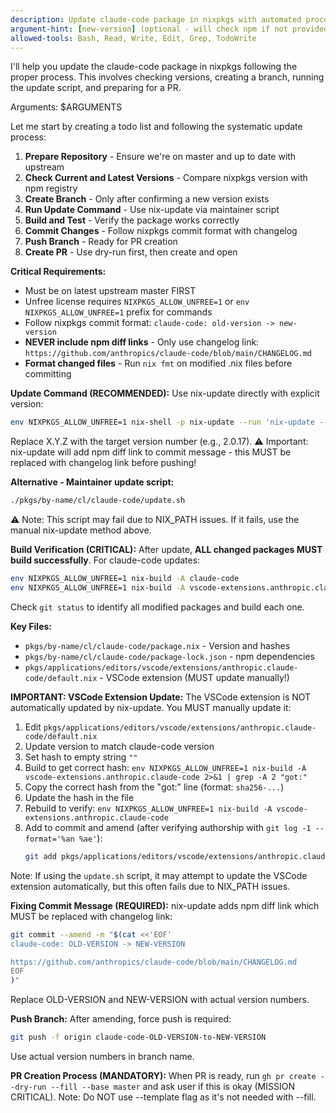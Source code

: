 ```yaml
---
description: Update claude-code package in nixpkgs with automated process
argument-hint: [new-version] (optional - will check npm if not provided)
allowed-tools: Bash, Read, Write, Edit, Grep, TodoWrite
---
```


I'll help you update the claude-code package in nixpkgs following the proper process. This involves checking versions, creating a branch, running the update script, and preparing for a PR.

Arguments: $ARGUMENTS

Let me start by creating a todo list and following the systematic update process:

1. **Prepare Repository** - Ensure we're on master and up to date with upstream
2. **Check Current and Latest Versions** - Compare nixpkgs version with npm registry
3. **Create Branch** - Only after confirming a new version exists
4. **Run Update Command** - Use nix-update via maintainer script
5. **Build and Test** - Verify the package works correctly
6. **Commit Changes** - Follow nixpkgs commit format with changelog
7. **Push Branch** - Ready for PR creation
8. **Create PR** - Use dry-run first, then create and open

**Critical Requirements:**
- Must be on latest upstream master FIRST
- Unfree license requires `NIXPKGS_ALLOW_UNFREE=1` or `env NIXPKGS_ALLOW_UNFREE=1` prefix for commands
- Follow nixpkgs commit format: `claude-code: old-version -> new-version`
- **NEVER include npm diff links** - Only use changelog link: `https://github.com/anthropics/claude-code/blob/main/CHANGELOG.md`
- **Format changed files** - Run `nix fmt` on modified .nix files before committing

**Update Command (RECOMMENDED):**
Use nix-update directly with explicit version:
```bash
env NIXPKGS_ALLOW_UNFREE=1 nix-shell -p nix-update --run 'nix-update --build --commit --version X.Y.Z claude-code'
```
Replace X.Y.Z with the target version number (e.g., 2.0.17).
⚠️ Important: nix-update will add npm diff link to commit message - this MUST be replaced with changelog link before pushing!

**Alternative - Maintainer update script:**
```bash
./pkgs/by-name/cl/claude-code/update.sh
```
⚠️ Note: This script may fail due to NIX_PATH issues. If it fails, use the manual nix-update method above.

**Build Verification (CRITICAL):**
After update, **ALL changed packages MUST build successfully**. For claude-code updates:
```bash
env NIXPKGS_ALLOW_UNFREE=1 nix-build -A claude-code
env NIXPKGS_ALLOW_UNFREE=1 nix-build -A vscode-extensions.anthropic.claude-code
```
Check `git status` to identify all modified packages and build each one.

**Key Files:**
- `pkgs/by-name/cl/claude-code/package.nix` - Version and hashes
- `pkgs/by-name/cl/claude-code/package-lock.json` - npm dependencies
- `pkgs/applications/editors/vscode/extensions/anthropic.claude-code/default.nix` - VSCode extension (MUST update manually!)

**IMPORTANT: VSCode Extension Update:**
The VSCode extension is NOT automatically updated by nix-update. You MUST manually update it:
  1. Edit `pkgs/applications/editors/vscode/extensions/anthropic.claude-code/default.nix`
  2. Update version to match claude-code version
  3. Set hash to empty string `""`
  4. Build to get correct hash: `env NIXPKGS_ALLOW_UNFREE=1 nix-build -A vscode-extensions.anthropic.claude-code 2>&1 | grep -A 2 "got:"`
  5. Copy the correct hash from the "got:" line (format: `sha256-...`)
  6. Update the hash in the file
  7. Rebuild to verify: `env NIXPKGS_ALLOW_UNFREE=1 nix-build -A vscode-extensions.anthropic.claude-code`
  8. Add to commit and amend (after verifying authorship with `git log -1 --format='%an %ae'`):
     ```bash
     git add pkgs/applications/editors/vscode/extensions/anthropic.claude-code/default.nix && git commit --amend --no-edit
     ```

Note: If using the `update.sh` script, it may attempt to update the VSCode extension automatically, but this often fails due to NIX_PATH issues.

**Fixing Commit Message (REQUIRED):**
nix-update adds npm diff link which MUST be replaced with changelog link:
```bash
git commit --amend -m "$(cat <<'EOF'
claude-code: OLD-VERSION -> NEW-VERSION

https://github.com/anthropics/claude-code/blob/main/CHANGELOG.md
EOF
)"
```
Replace OLD-VERSION and NEW-VERSION with actual version numbers.

**Push Branch:**
After amending, force push is required:
```bash
git push -f origin claude-code-OLD-VERSION-to-NEW-VERSION
```
Use actual version numbers in branch name.

**PR Creation Process (MANDATORY):**
When PR is ready, run `gh pr create --dry-run --fill --base master` and ask user if this is okay (MISSION CRITICAL).
Note: Do NOT use --template flag as it's not needed with --fill.
